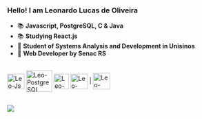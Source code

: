 ### Hello! I am Leonardo Lucas de Oliveira

- 📚 **Javascript, PostgreSQL, C & Java**
- 📚 **Studying React.js**
- 🔆 **Student of Systems Analysis and Development in Unisinos**
- 🔆 **Web Developer by Senac RS**

<div style="display: inline_block"><br>
  <img align="center" alt="Leo-Js" height="35" width="40" src="https://www.flaticon.com/free-icon/postgre_5968342?term=postgre&page=1&position=1&origin=tag&related_id=5968342">
  <img align="center" alt="Leo-PostgreSQL" height="50" width="60" src="https://github.com/user-attachments/assets/e8fd8ced-5f0b-4d40-884c-c50e368822d1">
  <img align="center" alt="Leo-C" height="35" width="35" src="https://cdn.worldvectorlogo.com/logos/c-1.svg">
  <img align="center" alt="Leo-Java" height="35" width="40" src="https://cdn.jsdelivr.net/gh/devicons/devicon@latest/icons/java/java-original.svg">
  |
  <img align="center" alt="Leo-React" height="38" width="40" src="https://github.com/user-attachments/assets/bea06e9f-7f40-4a2f-a505-550885327e9d"/>
  
</div>
  
  ##
 
<div> 
 	 <a  href = "mailto:leonardolucasdeoliveira4@gmail.com"  target="_blank"><img src="https://img.shields.io/badge/-Gmail-%23333?style=for-the-badge&logo=gmail&logoColor=white"></a>
  
